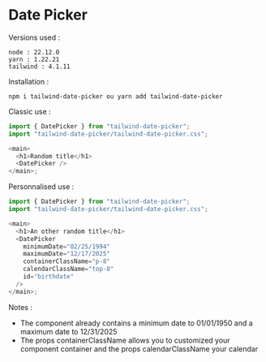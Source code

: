 # Date Picker

Versions used :

    node : 22.12.0
    yarn : 1.22.21
    tailwind : 4.1.11

Installation :

```shell
npm i tailwind-date-picker ou yarn add tailwind-date-picker
```

Classic use :

```js
import { DatePicker } from "tailwind-date-picker";
import "tailwind-date-picker/tailwind-date-picker.css";

<main>
  <h1>Random title</h1>
  <DatePicker />
</main>;
```

Personnalised use :

```js
import { DatePicker } from "tailwind-date-picker";
import "tailwind-date-picker/tailwind-date-picker.css";

<main>
  <h1>An other random title</h1>
  <DatePicker
    minimumDate="02/25/1994"
    maximumDate="12/17/2025"
    containerClassName="p-8"
    calendarClassName="top-8"
    id="birthdate"
  />
</main>;
```

Notes :

- The component already contains a minimum date to 01/01/1950 and a maximum date to 12/31/2025
- The props containerClassName allows you to customized your component container and the props calendarClassName your calendar
